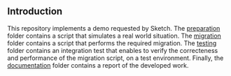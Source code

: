 ## Introduction

This repository implements a demo requested by Sketch. The [preparation](/preparation) folder contains a script that simulates a real world situation. The [migration](/migration) folder contains a script that performs the required migration. The [testing](testing) folder contains an integration test that enables to verify the correcteness and performance of the migration script, on a test environment. Finally, the [documentation](/documentation) folder contains a report of the developed work.
